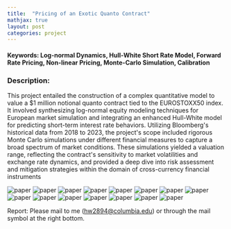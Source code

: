 ```yaml
---
title:  "Pricing of an Exotic Quanto Contract"
mathjax: true
layout: post
categories: project
---
```

#### Keywords: Log-normal Dynamics, Hull-White Short Rate Model, Forward Rate Pricing, Non-linear Pricing, Monte-Carlo Simulation, Calibration


### Description:
This project entailed the construction of a complex quantitative model to value a $1 million notional quanto contract tied to the EUROSTOXX50 index. 
It involved synthesizing log-normal equity modeling techniques for European market simulation and integrating an enhanced 
Hull-White model for predicting short-term interest rate behaviors. Utilizing Bloomberg's historical data from 2018 to 2023, 
the project's scope included rigorous Monte Carlo simulations under different financial measures to capture a broad spectrum of
market conditions. These simulations yielded a valuation range, reflecting the contract's sensitivity to market volatilities and 
exchange rate dynamics, and provided a deep dive into risk assessment and mitigation strategies within the domain of cross-currency 
financial instruments

![paper](/assets/4735_1.jpg)
![paper](/assets/4735_2.jpg)
![paper](/assets/4735_3.jpg)
![paper](/assets/4735_4.jpg)
![paper](/assets/4735_5.jpg)
![paper](/assets/4735_6.jpg)
![paper](/assets/4735_7.jpg)
![paper](/assets/4735_8.jpg)
![paper](/assets/4735_9.jpg)
![paper](/assets/4735_10.jpg)
![paper](/assets/4735_11.jpg)
![paper](/assets/4735_12.jpg)
![paper](/assets/4735_13.jpg)
![paper](/assets/4735_14.jpg)
![paper](/assets/4735_15.jpg)

Report: Please mail to me (hw2894@columbia.edu) or through the mail symbol at the right bottom.
